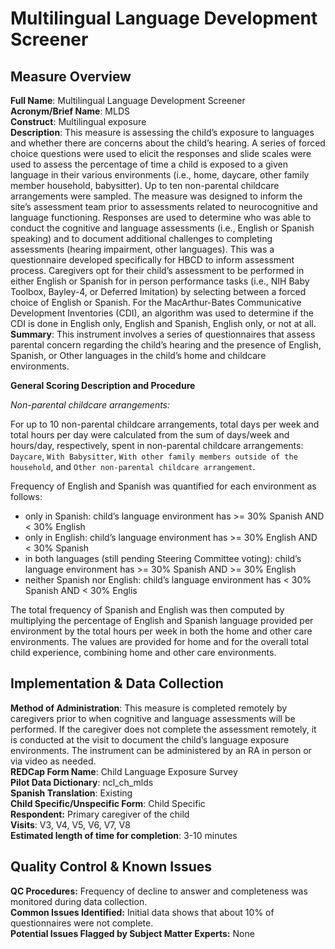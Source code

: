 # Multilingual Language Development Screener
## Measure Overview
**Full Name**: Multilingual Language Development Screener    
**Acronym/Brief Name**: MLDS    
**Construct**: Multilingual exposure       
**Description**: This measure is assessing the child’s exposure to languages and whether there are concerns about the child’s hearing. A series of forced choice questions were used to elicit the responses and slide scales were used to assess the percentage of time a child is exposed to a given language in their various environments (i.e., home, daycare, other family member household, babysitter). Up to ten non-parental childcare arrangements were sampled. The measure was designed to inform the site’s assessment team prior to assessments related to neurocognitive and language functioning. Responses are used to determine who was able to conduct the cognitive and language assessments (i.e., English or Spanish speaking) and to document additional challenges to completing assessments (hearing impairment, other languages). This was a questionnaire developed specifically for HBCD to inform assessment process. Caregivers opt for their child’s assessment to be performed in either English or Spanish for in person performance tasks (i.e., NIH Baby Toolbox, Bayley-4, or Deferred Imitation) by selecting between a forced choice of English or Spanish. For the MacArthur-Bates Communicative Development Inventories (CDI), an algorithm was used to determine if the CDI is done in English only, English and Spanish,  English only, or not at all.   
**Summary**: This instrument involves a series of questionnaires that assess parental concern regarding the child’s hearing and the presence of English, Spanish, or Other languages in the child’s home and childcare environments. 

**General Scoring Description and Procedure**  

*Non-parental childcare arrangements:* 

For up to 10 non-parental childcare arrangements, total days per week and total hours per day were calculated from the sum of days/week and hours/day, respectively, spent in non-parental childcare arrangements: `Daycare`, `With Babysitter`, `With other family members outside of the household`, and `Other non-parental childcare arrangement`.

Frequency of English and Spanish was quantified for each environment as follows:

 * only in Spanish: child’s language environment has >= 30% Spanish AND < 30% English
 * only in English: child’s language environment has >= 30% English AND < 30% Spanish
 * in both languages (still pending Steering Committee voting): child’s language environment has >= 30% Spanish AND >= 30% English
 * neither Spanish nor English: child’s language environment has < 30% Spanish AND < 30% Englis

The total frequency of Spanish and English was then computed by multiplying the percentage of English and Spanish language provided per environment by the total hours per week in both the home and other care environments. The values are provided for home and for the overall total child experience, combining home and other care environments.

## Implementation & Data Collection
**Method of Administration**: This measure is completed remotely by caregivers prior to when cognitive and language assessments will be performed. If the caregiver does not complete the assessment remotely, it is conducted at the visit to document the child’s language exposure environments. The instrument can be administered by an RA in person or via video as needed.    
**REDCap Form Name**: Child Language Exposure Survey    
**Pilot Data Dictionary**: ncl_ch_mlds  
**Spanish Translation**: Existing   
**Child Specific/Unspecific Form**: Child Specific  
**Respondent:** Primary caregiver of the child  
**Visits**: V3, V4, V5, V6, V7, V8  
**Estimated length of time for completion**: 3-10 minutes

## Quality Control & Known Issues
**QC Procedures:** Frequency of decline to answer and completeness was monitored during data collection.        
**Common Issues Identified:** Initial data shows that about 10% of questionnaires were not complete.    
**Potential Issues Flagged by Subject Matter Experts:** None